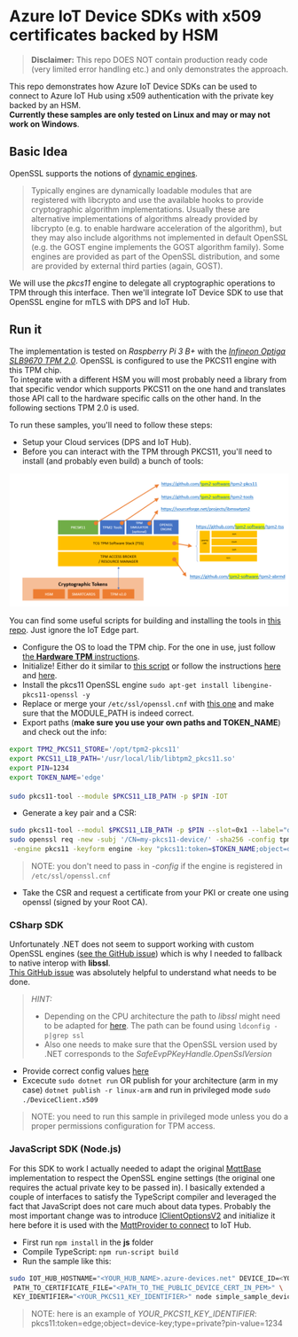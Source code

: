 # Azure IoT Device SDKs with x509 certificates backed by HSM

> **Disclaimer:** This repo DOES NOT contain production ready code (very limited error handling etc.) and only demonstrates the approach.

This repo demonstrates how Azure IoT Device SDKs can be used to connect to Azure IoT Hub using x509 authentication with the private key backed by an HSM.  
**Currently these samples are only tested on Linux and may or may not work on Windows**.

## Basic Idea
OpenSSL supports the notions of [dynamic engines](https://www.openssl.org/docs/OpenSSLStrategicArchitecture.html).  
> Typically engines are dynamically loadable modules that are registered with libcrypto and use the available hooks to provide cryptographic algorithm implementations. Usually these are alternative implementations of algorithms already provided by libcrypto (e.g. to enable hardware acceleration of the algorithm), but they may also include algorithms not implemented in default OpenSSL (e.g. the GOST engine implements the GOST algorithm family). Some engines are provided as part of the OpenSSL distribution, and some are provided by external third parties (again, GOST).  

We will use the *pkcs11* engine to delegate all cryptographic operations to TPM through this interface. Then we'll integrate IoT Device SDK to use that OpenSSL engine for mTLS with DPS and IoT Hub.


## Run it
The implementation is tested on *Raspberry Pi 3 B+* with the [*Infineon Optiga SLB9670 TPM 2.0*](https://www.infineon.com/cms/en/product/security-smart-card-solutions/optiga-embedded-security-solutions/optiga-tpm/slb-9670vq2.0/). OpenSSL is configured to use the PKCS11 engine with this TPM chip.  
To integrate with a different HSM you will most probably need a library from that specific vendor which supports PKCS11 on the one hand and translates those API call to the hardware specific calls on the other hand. In the following sections TPM 2.0 is used.

To run these samples, you'll need to follow these steps:
- Setup your Cloud services (DPS and IoT Hub).
- Before you can interact with the TPM through PKCS11, you'll need to install (and probably even build) a bunch of tools:  

![PKCS11 TPM Tooling](./images/pkcs11tpm.PNG)

You can find some useful scripts for building and installing the tools in [this repo](https://github.com/vslepakov/iot-edge-1.2-tpm/blob/main/step-by-step.md). Just ignore the IoT Edge part.
- Configure the OS to load the TPM chip. For the one in use, just follow [the **Hardware TPM** instructions](https://github.com/vslepakov/iot-edge-1.2-tpm/blob/main/step-by-step.md#2---install-and-configure-a-sw-or-hw-tpm). 
- Initialize! Either do it similar to [this script](https://github.com/vslepakov/iot-edge-1.2-tpm/blob/main/scripts/5-pkcs11-init.sh) or follow the instructions [here](https://github.com/tpm2-software/tpm2-pkcs11/blob/master/docs/INITIALIZING.md) and [here](https://github.com/tpm2-software/tpm2-pkcs11/blob/master/docs/PKCS11_TOOL.md).
- Install the pkcs11 OpenSSL engine ```sudo apt-get install libengine-pkcs11-openssl -y```
- Replace or merge your ```/etc/ssl/openssl.cnf``` with [this one](./openssl/tpm2-pkcs11.openssl.arm.cnf) and make sure that the MODULE_PATH is indeed correct. 
- Export paths (**make sure you use your own paths and TOKEN_NAME**) and check out the info:  
```bash
export TPM2_PKCS11_STORE='/opt/tpm2-pkcs11'
export PKCS11_LIB_PATH='/usr/local/lib/libtpm2_pkcs11.so'
export PIN=1234
export TOKEN_NAME='edge'

sudo pkcs11-tool --module $PKCS11_LIB_PATH -p $PIN -IOT
```
- Generate a key pair and a CSR:  
```bash
sudo pkcs11-tool --modul $PKCS11_LIB_PATH -p $PIN --slot=0x1 --label="device-key" --keypairgen --id 0 --key-type rsa:2048
sudo openssl req -new -subj '/CN=my-pkcs11-device/' -sha256 -config tpm2-pkcs11.openssl.arm.cnf \
 -engine pkcs11 -keyform engine -key "pkcs11:token=$TOKEN_NAME;object=device-key;type=private?pin-value=$PIN" -out my-pkcs11-device.csr
```
> NOTE: you don't need to pass in *-config* if the engine is registered in ```/etc/ssl/openssl.cnf```
- Take the CSR and request a certificate from your PKI or create one using openssl (signed by your Root CA).

### CSharp SDK
Unfortunately .NET does not seem to support working with custom OpenSSL engines ([see the GitHub issue](https://github.com/dotnet/runtime/issues/37383)) which is why I needed to fallback to native interop with **libssl**.  
[This GitHub issue](https://github.com/Azure-Samples/azure-iot-samples-csharp/issues/61) was absolutely helpful to understand what needs to be done. 

> *HINT:*  
> - Depending on the CPU architecture the path to *libssl* might need to be adapted for [here](./Device.Identity.x509/NativeMethods.cs). The path can be found using ```ldconfig -p|grep ssl```  
> - Also one needs to make sure that the OpenSSL version used by .NET corresponds to the *SafeEvpPKeyHandle.OpenSslVersion*

- Provide correct config values [here](./csharp/DeviceClient.x509/config.json)
- Excecute ```sudo dotnet run``` OR publish for your architecture (arm in my case) ```dotnet publish -r linux-arm``` and run in privileged mode ```sudo ./DeviceClient.x509```
> NOTE: you need to run this sample in privileged mode unless you do a proper permissions configuration for TPM access.  

### JavaScript SDK (Node.js)
For this SDK to work I actually needed to adapt the original [MqttBase](https://github.com/Azure/azure-iot-sdk-node/blob/be828276c3731ba5e0e944b144830fb7a126eccd/common/transport/mqtt/src/mqtt_base.ts) implementation to respect the OpenSSL engine settings (the original one requires the actual private key to be passed in). I basically extended a couple of interfaces to satisfy the TypeScript compiler and leveraged the fact that JavaScript does not care much about data types. Probably the most important change was to introduce [IClientOptionsV2](https://github.com/vslepakov/iot-device-sdk-hsm/blob/master/js/x509_hsm_mqtt_base.ts#L514) and initialize it here before it is used with the [MqttProvider to connect](https://github.com/vslepakov/iot-device-sdk-hsm/blob/master/js/x509_hsm_mqtt_base.ts#L446) to IoT Hub.

- First run ```npm install``` in the **js** folder
- Compile TypeScript: ```npm run-script build```
- Run the sample like this:
```bash
sudo IOT_HUB_HOSTNAME="<YOUR_HUB_NAME>.azure-devices.net" DEVICE_ID=<YOUR_DEVICE_ID> \
 PATH_TO_CERTIFICATE_FILE="<PATH_TO_THE_PUBLIC_DEVICE_CERT_IN_PEM>" \
 KEY_IDENTIFIER="<YOUR_PKCS11_KEY_IDENTIFIER>" node simple_sample_device_x509.js
```

> NOTE: here is an example of *YOUR_PKCS11_KEY_IDENTIFIER*: pkcs11:token=edge;object=device-key;type=private?pin-value=1234
